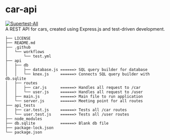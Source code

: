 # car-api
[![Supertest-All](https://github.com/tylerpitcher/car-api/actions/workflows/test.yml/badge.svg)](https://github.com/tylerpitcher/car-api/actions/workflows/test.yml) <br />
A REST API for cars, created using Express.js and test-driven development.
```
├── LICENSE
├── README.md
├── .github
│   └── workflows
│       └── test.yml
├── api
│   ├── db
│   │   ├── database.js ======> SQL query builder for database
│   │   └── knex.js     ======> Connects SQL query builder with db.sqlite
│   ├── routes
│   │   ├── car.js      ======> Handles all request to /car
│   │   └── user.js     ======> Handles all request to /user
│   ├── main.js         ======> Main file to run application
│   └── server.js       ======> Meeting point for all routes
├── api_tests
│   ├── car.test.js     ======> Tests all /car routes
│   └── user.test.js    ======> Tests all /user routes
├── node_modules
├── db.sqlite           ======> Blank db file
├── package-lock.json
└── package.json
```
